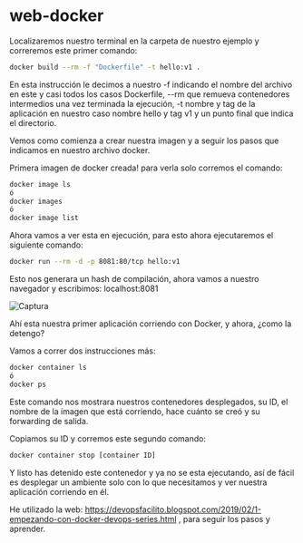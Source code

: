# web-docker


Localizaremos nuestro terminal en la carpeta de nuestro ejemplo y correremos este primer comando:

```bash
docker build --rm -f "Dockerfile" -t hello:v1 .
```

En esta instrucción le decimos a nuestro -f indicando el nombre del archivo en este y casi todos los casos Dockerfile, --rm que remueva contenedores intermedios una vez terminada la ejecución, -t nombre y tag de la aplicación en nuestro caso nombre hello y tag v1 y un punto final que indica el directorio.

Vemos como comienza a crear nuestra imagen y a seguir los pasos que 
indicamos en nuestro archivo docker. 

Primera imagen de docker creada! para verla solo corremos el comando:

```bash
docker image ls
ó
docker images
ó
docker image list

```

Ahora vamos a ver esta en ejecución, para esto ahora ejecutaremos el siguiente comando:

```bash
docker run --rm -d -p 8081:80/tcp hello:v1
```

Esto nos generara un hash de compilación, ahora vamos a nuestro navegador y escribimos: localhost:8081

![Captura](https://user-images.githubusercontent.com/50055674/162176072-7a69c0fd-b9a8-4d89-94a2-5080d5bbcb6f.png)


Ahí esta nuestra primer aplicación corriendo con Docker, y ahora, ¿como la detengo?

 Vamos a correr dos instrucciones más:

```bash
docker container ls
ó
docker ps
```

Este comando nos mostrara nuestros contenedores desplegados, su ID, el nombre de la imagen que está corriendo, hace cuánto se creó y su forwarding de salida. 

Copiamos su ID y corremos este segundo comando:

```bash
docker container stop [container ID]
```

Y listo has detenido este contenedor y ya no se esta ejecutando, así de fácil es desplegar un ambiente solo con lo que necesitamos y ver nuestra aplicación corriendo en él.

He utilizado la web: https://devopsfacilito.blogspot.com/2019/02/1-empezando-con-docker-devops-series.html , para seguir los pasos y aprender.
